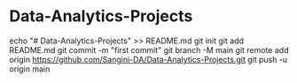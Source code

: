 # Data-Analytics-Projects
echo "# Data-Analytics-Projects" >> README.md
git init
git add README.md
git commit -m "first commit"
git branch -M main
git remote add origin https://github.com/Sangini-DA/Data-Analytics-Projects.git
git push -u origin main
